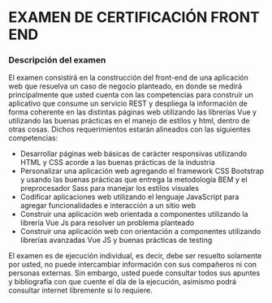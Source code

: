 <html>
<head>
<title>Inforcap - Talento Digital 2019</title>
</head>
<body>

<h1>EXAMEN DE CERTIFICACIÓN FRONT END</h1>

<h3>Descripción del examen</h3>
<p>El examen consistirá en la construcción del front-end de una aplicación web que resuelva un caso de negocio planteado, en donde se medirá principalmente que usted cuenta con las competencias para construir un aplicativo que consume un servicio REST y despliega la información de forma coherente en las distintas páginas web utilizando las librerías Vue y utilizando las buenas prácticas en el manejo de estilos y html, dentro de otras cosas. Dichos requerimientos estarán alineados con las siguientes competencias:
  </p>
  
<ul>
  <li>Desarrollar páginas web básicas de carácter responsivas utilizando HTML y CSS acorde a las buenas prácticas de la industria
</li><li>Personalizar una aplicación web agregando el framework CSS Bootstrap y usando las buenas prácticas que entrega la metodología BEM y el preprocesador Sass para manejar los estilos visuales
</li><li>Codificar aplicaciones web utilizando el lenguaje JavaScript para agregar funcionalidades e interacción a un sitio web
</li><li>Construir una aplicación web orientada a componentes utilizando la librería Vue Js para resolver un problema planteado
</li><li>Construir una aplicación web con orientación a componentes utilizando librerías avanzadas Vue JS y buenas prácticas de testing
</li>
</ul>

<p>El examen es de ejecución individual, es decir, debe ser resuelto solamente por usted, no puede intercambiar información con sus compañeros ni con personas externas. Sin embargo, usted puede consultar todos sus apuntes y bibliografía con que cuente el día de la ejecución, asimismo podrá consultar internet libremente si lo requiere.
</p>

</body>
</html>
